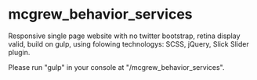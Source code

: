 # mcgrew_behavior_services

Responsive single page website with no twitter bootstrap, retina display valid, build on gulp, using folowing technologys: SCSS, jQuery, Slick Slider plugin.


Please run "gulp" in your console at "/mcgrew_behavior_services".
